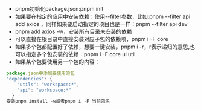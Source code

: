 - pnpm初始化package.json:pnpm init
- 如果要在指定的应用中安装依赖：使用--filter参数，比如:pnpm --filter api add axios ，同样如果要启动指定的项目也是一样：pnpm --filter api dev
- pnpm add axios -w，安装所有目录未安装的依赖
- 可以直接在根目录中直接安装对应子包的依赖项，pnpm i -F core
- 如果多个包都配置好了依赖，想要一键安装，pnpm i -r，r表示递归的意思,也可以指定多个包安装的依赖：pnpm i -F core ui util
- 如果某个包要使用另一个包的内容：
```javascript
package.json中添加要使用的包
"dependencies": {
    "utils": "workspace:*",
    "api": "workspace:*"
  }
安装pnpm install -w或者pnpm i -F 当前包名
```
